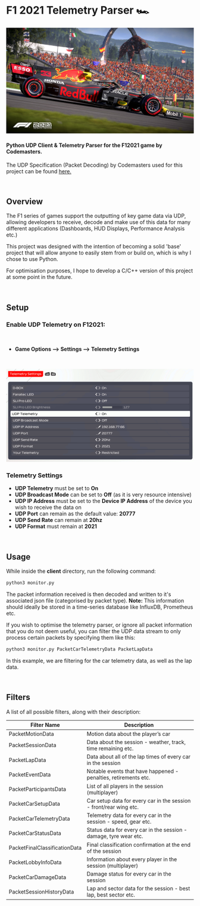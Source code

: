 # F1 2021 Telemetry Parser 🏎 

![F1 2021 Redbull](img/rb.jpeg)

#### Python UDP Client & Telemetry Parser for the F12021 game by Codemasters.

The UDP Specification (Packet Decoding) by Codemasters used for this project can be found [here.](https://forums.codemasters.com/topic/80231-f1-2021-udp-specification/?do=findComment&comment=624274)

&nbsp;

## Overview

The F1 series of games support the outputting of key game data via UDP, allowing developers to receive, decode and make use of this data for many different applications (Dashboards, HUD Displays, Performance Analysis etc.)

This project was designed with the intention of becoming a solid 'base' project that will allow anyone to easily stem from or build on, which is why I chose to use Python. 

For optimisation purposes, I hope to develop a C/C++ version of this project at some point in the future.

&nbsp;


## Setup

### Enable UDP Telemetry on F12021:

&nbsp;

- **Game Options --> Settings --> Telemetry Settings**

&nbsp;

![Telemetry Settings](img/telemetry-settings.png)

### Telemetry Settings

- **UDP Telemetry** must be set to **On**
- **UDP Broadcast Mode** can be set to **Off** (as it is very resource intensive)
- **UDP IP Address** must be set to the **Device IP Address** of the device you wish to receive the data on
- **UDP Port** can remain as the default value: **20777**
- **UDP Send Rate** can remain at **20hz**
- **UDP Format** must remain at **2021**

&nbsp;

## Usage

While inside the **client** directory, run the following command:

```python
python3 monitor.py
```

The packet information received is then decoded and written to it's associated json file (categorised by packet type). **Note:** This information should ideally be stored in a time-series database like InfluxDB, Prometheus etc.

If you wish to optimise the telemetry parser, or ignore all packet information that you do not deem useful, you can filter the UDP data stream to only process certain packets by specifying them like this:

```python
python3 monitor.py PacketCarTelemetryData PacketLapData
```

In this example, we are filtering for the car telemetry data, as well as the lap data.

&nbsp;

## Filters

A list of all possible filters, along with their description:

| Filter Name         | Description                                                                       |
| ------------------------------- | --------------------------------------------------------------------- |
| PacketMotionData                | Motion data about the player’s car                                    |
| PacketSessionData               | Data about the session - weather, track, time remaining etc.          |
| PacketLapData                   | Data about all of the lap times of every car in the session           |
| PacketEventData                 | Notable events that have happened - penalties, retirements etc.       |
| PacketParticipantsData          | List of all players in the session (multiplayer)                      |
| PacketCarSetupData              | Car setup data for every car in the session - front/rear wing etc.    |
| PacketCarTelemetryData          | Telemetry data for every car in the session - speed, gear etc.        |
| PacketCarStatusData             | Status data for every car in the session - damage, tyre wear etc.     |
| PacketFinalClassificationData   | Final classification confirmation at the end of the session           |
| PacketLobbyInfoData             | Information about every player in the session (multiplayer)           |
| PacketCarDamageData             | Damage status for every car in the session                            |
| PacketSessionHistoryData        | Lap and sector data for the session - best lap, best sector etc.      |

